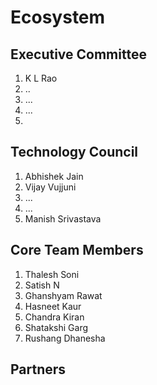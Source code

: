 # Ecosystem

## Executive Committee <a id="divoc-presentations"></a>

1. K L Rao
2. ..
3. ...
4. ...
5. 
## Technology Council <a id="divoc-presentations"></a>

1. Abhishek Jain
2. Vijay Vujjuni
3. ...
4. ...
5. Manish Srivastava

## Core Team Members <a id="divoc-presentations"></a>

1. Thalesh Soni
2. Satish N
3. Ghanshyam Rawat
4. Hasneet Kaur
5. Chandra Kiran
6. Shatakshi Garg
7. Rushang Dhanesha

## Partners <a id="divoc-presentations"></a>

